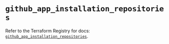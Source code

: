 # `github_app_installation_repositories`

Refer to the Terraform Registry for docs: [`github_app_installation_repositories`](https://registry.terraform.io/providers/integrations/github/6.7.3/docs/resources/app_installation_repositories).
